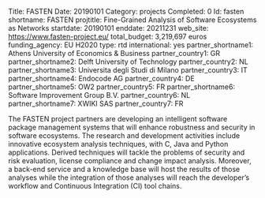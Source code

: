 Title: FASTEN
Date:  20190101
Category: projects
Completed: 0
Id: fasten
shortname: FASTEN
projtitle: Fine-Grained Analysis of Software Ecosystems as Networks
startdate: 20190101
enddate: 20211231
web_site: https://www.fasten-project.eu/
total_budget: 3,219,697 euros
funding_agency: EU H2020
type: rtd
international: yes
partner_shortname1: Athens University of Economics & Business
partner_country1: GR
partner_shortname2: Delft University of Technology
partner_country2: NL
partner_shortname3: Universita degli Studi di Milano
partner_country3: IT
partner_shortname4: Endocode AG
partner_country4: DE
partner_shortname5: OW2
partner_country5: FR
partner_shortname6: Software Improvement Group B.V.
partner_country6: NL
partner_shortname7: XWIKI SAS
partner_country7: FR

The FASTEN project partners are developing an intelligent software package management systems that will enhance robustness and security in software ecosystems. The research and development activities include innovative ecosystem analysis techniques, with C, Java and Python applications. Derived techniques will tackle the problems of security and risk evaluation, license compliance and change impact analysis. Moreover, a back-end service and a knowledge base will host the results of those analyses while the integration of those analyses will reach the developer’s workflow and Continuous Integration (CI) tool chains.


